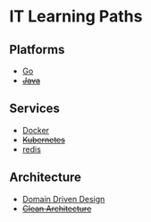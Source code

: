 # IT Learning Paths

## Platforms

* [Go](doc/platforms/go.md)
* ~~[Java](doc/platforms/java.md)~~

## Services

* [Docker](doc/services/docker.md)
* ~~[Kubernetes](doc/services/kubernetes.md)~~
* [redis](doc/services/redis.md)

## Architecture

* [Domain Driven Design](doc/architecture/ddd.md)
* ~~[Clean Architecture](doc/architecture/clean-architecture.md)~~
